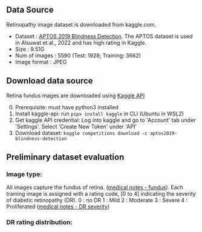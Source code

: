 ## Data Source

Retinopathy image dataset is downloaded from kaggle.com.
- Dataset       : [APTOS 2019 Blindness Detection](https://www.kaggle.com/competitions/aptos2019-blindness-detection/data). The APTOS dataset is used in Alsuwat et al., 2022 and has high rating in Kaggle.
- Size          : 9.51G 
- Num of images : 5590 (Test: 1928; Training: 3662)
- Image format  : JPEG 

## Download data source

Retina fundus mages are downloaded using [Kaggle API](https://github.com/Kaggle/kaggle-api/blob/main/docs/README.md)

0. Prerequisite: must have python3 installed
1. Install kaggle-api: run `pipx install kaggle` in CLI (Ubuntu in WSL2)
2. Get kaggle API credential: Log into kaggle and go to 'Account' tab under 'Settings'. Select 'Create New Token' under 'API'
3. Download dataset: `kaggle competitions download -c aptos2019-blindness-detection`

## Preliminary dataset evaluation
### Image type:
All images capture the fundus of retina. ([medical notes - fundus](./medical_notes.md)). Each training image is assigned with a rating code, [0 to 4] indicating the severity of diabetic retinopathy (DR). 
0 : no DR
1 : Mild
2 : Moderate
3 : Severe
4 : Proliferated
([medical notes - DR severity](./medical_notes.md))

### DR rating distribution:

